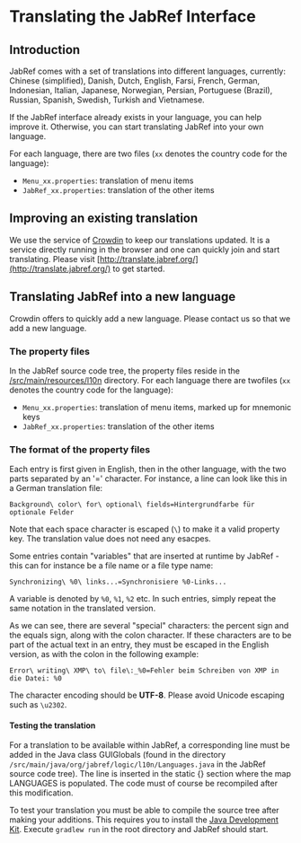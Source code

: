 
# Translating the JabRef Interface

## Introduction

JabRef comes with a set of translations into different languages, currently: Chinese \(simplified\), Danish, Dutch, English, Farsi, French, German, Indonesian, Italian, Japanese, Norwegian, Persian, Portuguese \(Brazil\), Russian, Spanish, Swedish, Turkish and Vietnamese.

If the JabRef interface already exists in your language, you can help improve it. Otherwise, you can start translating JabRef into your own language.

For each language, there are two files \(`xx` denotes the country code for the language\):

* `Menu_xx.properties`: translation of menu items
* `JabRef_xx.properties`: translation of the other items

## Improving an existing translation

We use the service of [Crowdin](https://crowdin.com/) to keep our translations updated. It is a service directly running in the browser and one can quickly join and start translating. Please visit [http://translate.jabref.org/](http://translate.jabref.org/) to get started.

## Translating JabRef into a new language

Crowdin offers to quickly add a new language. Please contact us so that we add a new language.

### The property files

In the JabRef source code tree, the property files reside in the [/src/main/resources/l10n](https://github.com/JabRef/jabref/blob/master/src/main/resources/l10n/) directory. For each language there are twofiles \(`xx` denotes the country code for the language\):

* `Menu_xx.properties`: translation of menu items, marked up for mnemonic keys
* `JabRef_xx.properties`: translation of the other items

### The format of the property files

Each entry is first given in English, then in the other language, with the two parts separated by an '=' character. For instance, a line can look like this in a German translation file:

`Background\ color\ for\ optional\ fields=Hintergrundfarbe für optionale Felder`

Note that each space character is escaped \(`\`\) to make it a valid property key. The translation value does not need any esacpes.

Some entries contain "variables" that are inserted at runtime by JabRef - this can for instance be a file name or a file type name:

`Synchronizing\ %0\ links...=Synchronisiere %0-Links...`

A variable is denoted by `%0`, `%1`, `%2` etc. In such entries, simply repeat the same notation in the translated version.

As we can see, there are several "special" characters: the percent sign and the equals sign, along with the colon character. If these characters are to be part of the actual text in an entry, they must be escaped in the English version, as with the colon in the following example:

`Error\ writing\ XMP\ to\ file\:_%0=Fehler beim Schreiben von XMP in die Datei: %0`

The character encoding should be **UTF-8**. Please avoid Unicode escaping such as `\u2302`.

#### Testing the translation

For a translation to be available within JabRef, a corresponding line must be added in the Java class GUIGlobals \(found in the directory `/src/main/java/org/jabref/logic/l10n/Languages.java` in the JabRef source code tree\). The line is inserted in the static {} section where the map LANGUAGES is populated. The code must of course be recompiled after this modification.

To test your translation you must be able to compile the source tree after making your additions. This requires you to install the [Java Development Kit](http://www.oracle.com/technetwork/java/javase/downloads/index.html). Execute `gradlew run` in the root directory and JabRef should start.

